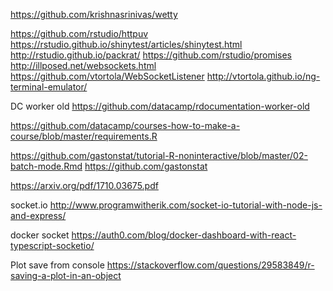 https://github.com/krishnasrinivas/wetty

https://github.com/rstudio/httpuv
https://rstudio.github.io/shinytest/articles/shinytest.html
http://rstudio.github.io/packrat/
https://github.com/rstudio/promises
http://illposed.net/websockets.html
https://github.com/vtortola/WebSocketListener
http://vtortola.github.io/ng-terminal-emulator/


DC worker old
https://github.com/datacamp/rdocumentation-worker-old

https://github.com/datacamp/courses-how-to-make-a-course/blob/master/requirements.R


https://github.com/gastonstat/tutorial-R-noninteractive/blob/master/02-batch-mode.Rmd
https://github.com/gastonstat

https://arxiv.org/pdf/1710.03675.pdf

socket.io
http://www.programwitherik.com/socket-io-tutorial-with-node-js-and-express/

docker socket 
https://auth0.com/blog/docker-dashboard-with-react-typescript-socketio/

Plot save from console
https://stackoverflow.com/questions/29583849/r-saving-a-plot-in-an-object
